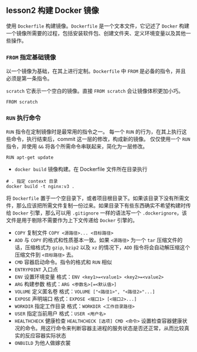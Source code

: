 
## lesson2 构建 Docker 镜像

使用 `Dockerfile` 构建镜像。`Dockerfile` 是一个文本文件，它记述了 `Docker` 构建一个镜像所需要的过程，包括安装软件包、创建文件夹、定义环境变量以及其他一些操作。

### `FROM` 指定基础镜像

以一个镜像为基础，在其上进行定制。`Dockerfile` 中 `FROM` 是必备的指令，并且必须是第一条指令。

`scratch` 它表示一个空白的镜像。直接 `FROM scratch` 会让镜像体积更加小巧。

```
FROM scratch
```

### `RUN` 执行命令
`RUN` 指令在定制镜像时是最常用的指令之一。
每一个 `RUN` 的行为，在其上执行这些命令，执行结束后，commit 这一层的修改，构成新的镜像。
仅仅使用一个 `RUN` 指令，并使用 `&&` 将各个所需命令串联起来，简化为一层修改。

```
RUN apt-get update
```

 * `docker build` 镜像构建。在 Dockerfile 文件所在目录执行

```
# . 指定 context 目录
docker build -t nginx:v3 .
```

将 `Dockerfile` 置于一个空目录下，或者项目根目录下。如果该目录下没有所需文件，那么应该把所需文件复制一份过来。如果目录下有些东西确实不希望构建时传给 `Docker` 引擎，那么可以用 `.gitignore` 一样的语法写一个 `.dockerignore`，该文件是用于剔除不需要作为上下文传递给 `Docker` 引擎的。

 * `COPY` 复制文件 `COPY <源路径>... <目标路径>`
 * `ADD` 与 `COPY` 的格式和性质基本一致。如果 `<源路径>` 为一个 `tar` 压缩文件的话，压缩格式为 `gzip`, `bzip2` 以及 `xz` 的情况下，`ADD` 指令将会自动解压缩这个压缩文件到 `<目标路径>` 去。
 * `CMD` 容器启动命令。指令的格式和 `RUN` 相似
 * `ENTRYPOINT` 入口点
 * `ENV` 设置环境变量 格式：`ENV <key1>=<value1> <key2>=<value2>`
 * `ARG` 构建参数 格式：`ARG <参数名>[=<默认值>]`
 * `VOLUME` 定义匿名卷 格式：`VOLUME ["<路径1>", "<路径2>"...]`
 * `EXPOSE` 声明端口 格式：`EXPOSE <端口1> [<端口2>...]`
 * `WORKDIR` 指定工作目录 格式：`WORKDIR <工作目录路径>`
 * `USER` 指定当前用户 格式：`USER <用户名>`
 * `HEALTHCHECK` 健康检查 `HEALTHCHECK [选项] CMD <命令>` 设置检查容器健康状况的命令。用这行命令来判断容器主进程的服务状态是否还正常，从而比较真实的反应容器实际状态
 * `ONBUILD` 为他人做嫁衣裳
